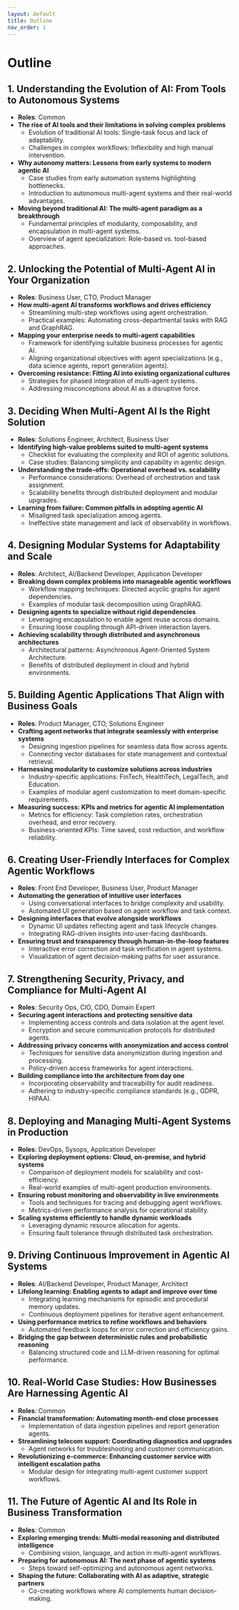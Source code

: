```yaml
---
layout: default
title: Outline
nav_order: 1
---
```


# Outline

## **1. Understanding the Evolution of AI: From Tools to Autonomous Systems**  
- **Roles**: Common
- **The rise of AI tools and their limitations in solving complex problems**  
  - Evolution of traditional AI tools: Single-task focus and lack of adaptability.  
  - Challenges in complex workflows: Inflexibility and high manual intervention.  
- **Why autonomy matters: Lessons from early systems to modern agentic AI**  
  - Case studies from early automation systems highlighting bottlenecks.  
  - Introduction to autonomous multi-agent systems and their real-world advantages.  
- **Moving beyond traditional AI: The multi-agent paradigm as a breakthrough**  
  - Fundamental principles of modularity, composability, and encapsulation in multi-agent systems.  
  - Overview of agent specialization: Role-based vs. tool-based approaches.  

## **2. Unlocking the Potential of Multi-Agent AI in Your Organization**  
- **Roles**: Business User, CTO, Product Manager  
- **How multi-agent AI transforms workflows and drives efficiency**  
  - Streamlining multi-step workflows using agent orchestration.  
  - Practical examples: Automating cross-departmental tasks with RAG and GraphRAG.  
- **Mapping your enterprise needs to multi-agent capabilities**  
  - Framework for identifying suitable business processes for agentic AI.  
  - Aligning organizational objectives with agent specializations (e.g., data science agents, report generation agents).  
- **Overcoming resistance: Fitting AI into existing organizational cultures**  
  - Strategies for phased integration of multi-agent systems.  
  - Addressing misconceptions about AI as a disruptive force.  

## **3. Deciding When Multi-Agent AI Is the Right Solution**  
- **Roles**: Solutions Engineer, Architect, Business User  
- **Identifying high-value problems suited to multi-agent systems**  
  - Checklist for evaluating the complexity and ROI of agentic solutions.  
  - Case studies: Balancing simplicity and capability in agentic design.  
- **Understanding the trade-offs: Operational overhead vs. scalability**  
  - Performance considerations: Overhead of orchestration and task assignment.  
  - Scalability benefits through distributed deployment and modular upgrades.  
- **Learning from failure: Common pitfalls in adopting agentic AI**  
  - Misaligned task specialization among agents.  
  - Ineffective state management and lack of observability in workflows.  

## **4. Designing Modular Systems for Adaptability and Scale**  
- **Roles**: Architect, AI/Backend Developer, Application Developer  
- **Breaking down complex problems into manageable agentic workflows**  
  - Workflow mapping techniques: Directed acyclic graphs for agent dependencies.  
  - Examples of modular task decomposition using GraphRAG.  
- **Designing agents to specialize without rigid dependencies**  
  - Leveraging encapsulation to enable agent reuse across domains.  
  - Ensuring loose coupling through API-driven interaction layers.  
- **Achieving scalability through distributed and asynchronous architectures**  
  - Architectural patterns: Asynchronous Agent-Oriented System Architecture.
  - Benefits of distributed deployment in cloud and hybrid environments.  

## **5. Building Agentic Applications That Align with Business Goals**  
- **Roles**: Product Manager, CTO, Solutions Engineer  
- **Crafting agent networks that integrate seamlessly with enterprise systems**  
  - Designing ingestion pipelines for seamless data flow across agents.  
  - Connecting vector databases for state management and contextual retrieval.  
- **Harnessing modularity to customize solutions across industries**  
  - Industry-specific applications: FinTech, HealthTech, LegalTech, and Education.  
  - Examples of modular agent customization to meet domain-specific requirements.  
- **Measuring success: KPIs and metrics for agentic AI implementation**  
  - Metrics for efficiency: Task completion rates, orchestration overhead, and error recovery.  
  - Business-oriented KPIs: Time saved, cost reduction, and workflow reliability.  

## **6. Creating User-Friendly Interfaces for Complex Agentic Workflows**  
- **Roles**: Front End Developer, Business User, Product Manager  
- **Automating the generation of intuitive user interfaces**  
  - Using conversational interfaces to bridge complexity and usability.  
  - Automated UI generation based on agent workflow and task context.  
- **Designing interfaces that evolve alongside workflows**  
  - Dynamic UI updates reflecting agent and task lifecycle changes.  
  - Integrating RAG-driven insights into user-facing dashboards.  
- **Ensuring trust and transparency through human-in-the-loop features**  
  - Interactive error correction and task verification in agent systems.  
  - Visualization of agent decision-making paths for user assurance.  

## **7. Strengthening Security, Privacy, and Compliance for Multi-Agent AI**  
- **Roles**: Security Ops, CIO, CDO, Domain Expert  
- **Securing agent interactions and protecting sensitive data**  
  - Implementing access controls and data isolation at the agent level.  
  - Encryption and secure communication protocols for distributed agents.  
- **Addressing privacy concerns with anonymization and access control**  
  - Techniques for sensitive data anonymization during ingestion and processing.  
  - Policy-driven access frameworks for agent interactions.  
- **Building compliance into the architecture from day one**  
  - Incorporating observability and traceability for audit readiness.  
  - Adhering to industry-specific compliance standards (e.g., GDPR, HIPAA).  

## **8. Deploying and Managing Multi-Agent Systems in Production**  
- **Roles**: DevOps, Sysops, Application Developer  
- **Exploring deployment options: Cloud, on-premise, and hybrid systems**  
  - Comparison of deployment models for scalability and cost-efficiency.  
  - Real-world examples of multi-agent production environments.  
- **Ensuring robust monitoring and observability in live environments**  
  - Tools and techniques for tracing and debugging agent workflows.  
  - Metrics-driven performance analysis for operational stability.  
- **Scaling systems efficiently to handle dynamic workloads**  
  - Leveraging dynamic resource allocation for agents.  
  - Ensuring fault tolerance through distributed task orchestration.  

## **9. Driving Continuous Improvement in Agentic AI Systems**  
- **Roles**: AI/Backend Developer, Product Manager, Architect  
- **Lifelong learning: Enabling agents to adapt and improve over time**  
  - Integrating learning mechanisms for episodic and procedural memory updates.  
  - Continuous deployment pipelines for iterative agent enhancement.  
- **Using performance metrics to refine workflows and behaviors**  
  - Automated feedback loops for error correction and efficiency gains.  
- **Bridging the gap between deterministic rules and probabilistic reasoning**  
  - Balancing structured code and LLM-driven reasoning for optimal performance.  

## **10. Real-World Case Studies: How Businesses Are Harnessing Agentic AI**  
- **Roles**: Common
- **Financial transformation: Automating month-end close processes**  
  - Implementation of data ingestion pipelines and report generation agents.  
- **Streamlining telecom support: Coordinating diagnostics and upgrades**  
  - Agent networks for troubleshooting and customer communication.  
- **Revolutionizing e-commerce: Enhancing customer service with intelligent escalation paths**  
  - Modular design for integrating multi-agent customer support workflows.  

## **11. The Future of Agentic AI and Its Role in Business Transformation**  
- **Roles**: Common
- **Exploring emerging trends: Multi-modal reasoning and distributed intelligence**  
  - Combining vision, language, and action in multi-agent workflows.  
- **Preparing for autonomous AI: The next phase of agentic systems**  
  - Steps toward self-optimizing and autonomous agent networks.  
- **Shaping the future: Collaborating with AI as adaptive, strategic partners**  
  - Co-creating workflows where AI complements human decision-making.  
